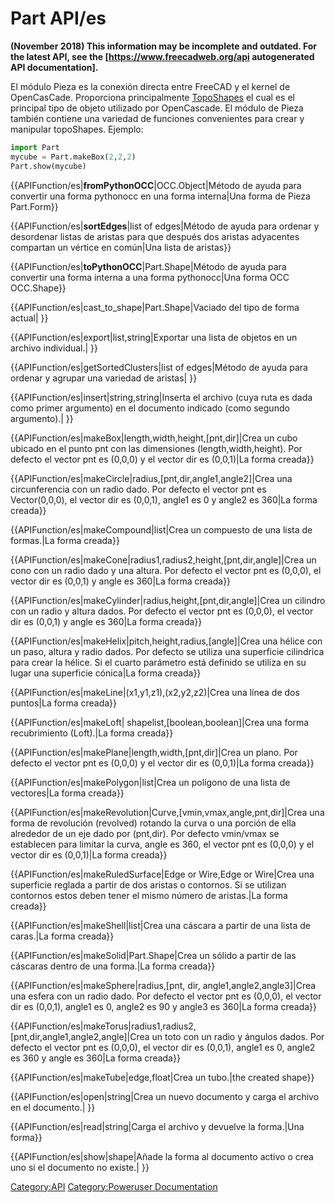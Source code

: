 # Part API/es
 **(November 2018) This information may be incomplete and outdated. For the latest API, see the [https://www.freecadweb.org/api autogenerated API documentation].**

El módulo Pieza es la conexión directa entre FreeCAD y el kernel de OpenCasCade. Proporciona principalmente [TopoShapes](TopoShape_API/es.md) el cual es el principal tipo de objeto utilizado por OpenCascade. El módulo de Pieza también contiene una variedad de funciones convenientes para crear y manipular topoShapes. Ejemplo: 
```python
import Part
mycube = Part.makeBox(2,2,2)
Part.show(mycube)
```


<div class="mw-translate-fuzzy">


{{APIFunction/es|__fromPythonOCC__|OCC.Object|Método de ayuda para convertir una forma pythonocc en una forma interna|Una forma de Pieza Part.Form}}


{{APIFunction/es|__sortEdges__|list of edges|Método de ayuda  para ordenar y desordenar listas de aristas para que después dos aristas adyacentes compartan un vértice en común|Una lista de aristas}}


{{APIFunction/es|__toPythonOCC__|Part.Shape|Método de ayuda para convertir una forma interna a una forma pythonocc|Una forma OCC OCC.Shape}}


{{APIFunction/es|cast_to_shape|Part.Shape|Vaciado del tipo de forma actual| }}


{{APIFunction/es|export|list,string|Exportar una lista de objetos en un archivo individual.| }}


{{APIFunction/es|getSortedClusters|list of edges|Método de ayuda para ordenar y agrupar una variedad de aristas| }}


{{APIFunction/es|insert|string,string|Inserta el archivo (cuya ruta es dada como primer argumento) en el documento indicado (como segundo argumento).| }}


{{APIFunction/es|makeBox|length,width,height,[pnt,dir]|Crea un cubo ubicado en el punto pnt con las dimensiones (length,width,height). Por defecto el vector pnt es (0,0,0) y el vector dir es (0,0,1)|La forma creada}}


{{APIFunction/es|makeCircle|radius,[pnt,dir,angle1,angle2]|Crea una circunferencia con un radio dado. Por defecto el vector pnt es Vector(0,0,0), el vector dir es (0,0,1), angle1 es 0 y angle2 es 360|La forma creada}}


{{APIFunction/es|makeCompound|list|Crea un compuesto de una lista de formas.|La forma creada}}


{{APIFunction/es|makeCone|radius1,radius2,height,[pnt,dir,angle]|Crea un cono con un radio dado y una altura. Por defecto el vector pnt es (0,0,0), el vector dir es (0,0,1) y angle es 360|La forma creada}}


{{APIFunction/es|makeCylinder|radius,height,[pnt,dir,angle]|Crea un cilindro con un radio y altura dados. Por defecto el vector pnt es (0,0,0), el vector dir es (0,0,1) y angle es 360|La forma creada}}


{{APIFunction/es|makeHelix|pitch,height,radius,[angle]|Crea una hélice con un paso, altura y radio dados. Por defecto se utiliza una superficie cilindrica para crear la hélice. Si el cuarto parámetro está definido se utiliza en su lugar una superficie cónica|La forma creada}}


{{APIFunction/es|makeLine|(x1,y1,z1),(x2,y2,z2)|Crea una línea de dos puntos|La forma creada}}


{{APIFunction/es|makeLoft| shapelist<profiles>,[boolean<solid>,boolean<ruled>]|Crea una forma recubrimiento (Loft).|La forma creada}}


{{APIFunction/es|makePlane|length,width,[pnt,dir]|Crea un plano. Por defecto el vector pnt es (0,0,0) y el vector dir es (0,0,1)|La forma creada}}


{{APIFunction/es|makePolygon|list|Crea un polígono de una lista de vectores|La forma creada}}


{{APIFunction/es|makeRevolution|Curve,[vmin,vmax,angle,pnt,dir]|Crea una forma de revolución (revolved) rotando la curva o una porción de ella alrededor de un eje dado por (pnt,dir). Por defecto vmin/vmax se establecen para limitar la curva, angle es 360, el vector pnt es (0,0,0) y el vector dir es (0,0,1)|La forma creada}}


{{APIFunction/es|makeRuledSurface|Edge or Wire,Edge or Wire|Crea una superficie reglada a partir de dos aristas o contornos. Si se utilizan contornos estos deben tener el mismo número de aristas.|La forma creada}}


{{APIFunction/es|makeShell|list|Crea una cáscara a partir de una lista de caras.|La forma creada}}


{{APIFunction/es|makeSolid|Part.Shape|Crea un sólido a partir de las cáscaras dentro de una forma.|La forma creada}}


{{APIFunction/es|makeSphere|radius,[pnt, dir, angle1,angle2,angle3]|Crea una esfera con un radio dado. Por defecto el vector pnt es (0,0,0), el vector dir es (0,0,1), angle1 es 0, angle2 es 90 y angle3 es 360|La forma creada}}


{{APIFunction/es|makeTorus|radius1,radius2,[pnt,dir,angle1,angle2,angle]|Crea un toto con un radio y ángulos dados. Por defecto el vector pnt es (0,0,0), el vector dir es (0,0,1), angle1 es 0, angle2 es 360 y angle es 360|La forma creada}}


{{APIFunction/es|makeTube|edge,float|Crea un tubo.|the created shape}}


{{APIFunction/es|open|string|Crea un nuevo documento y carga el archivo en el documento.| }}


{{APIFunction/es|read|string|Carga el archivo y devuelve la forma.|Una forma}}


{{APIFunction/es|show|shape|Añade la forma al documento activo o crea uno si el documento no existe.| }}


</div>


 

[Category:API](Category:API.md) [Category:Poweruser Documentation](Category:Poweruser_Documentation.md)
